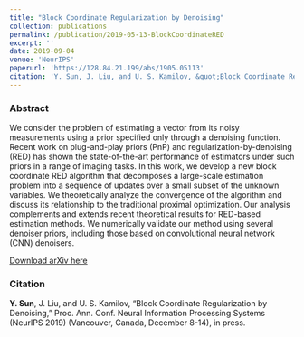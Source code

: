 ```yaml
---
title: "Block Coordinate Regularization by Denoising"
collection: publications
permalink: /publication/2019-05-13-BlockCoordinateRED
excerpt: ''
date: 2019-09-04
venue: 'NeurIPS'
paperurl: 'https://128.84.21.199/abs/1905.05113'
citation: 'Y. Sun, J. Liu, and U. S. Kamilov, &quot;Block Coordinate Regularization by Denoising&quot;, Proc. Ann. Conf. Neural Information Processing Systems (NeurIPS 2019) (Vancouver, Canada, December 8-14), in press.'
---
```


### Abstract
We consider the problem of estimating a vector from its noisy measurements using a prior specified only through a denoising function. Recent work on plug-and-play priors (PnP) and regularization-by-denoising (RED) has shown the state-of-the-art performance of estimators under such priors in a range of imaging tasks. In this work, we develop a new block coordinate RED algorithm that decomposes a large-scale estimation problem into a sequence of updates over a small subset of the unknown variables. We theoretically analyze the convergence of the algorithm and discuss its relationship to the traditional proximal optimization. Our analysis complements and extends recent theoretical results for RED-based estimation methods. We numerically validate our method using several denoiser priors, including those based on convolutional neural network (CNN) denoisers.

[Download arXiv here](https://128.84.21.199/abs/1905.05113)

### Citation
__Y. Sun__, J. Liu, and U. S. Kamilov, “Block Coordinate Regularization by Denoising,” Proc. Ann. Conf. Neural Information Processing Systems (NeurIPS 2019) (Vancouver, Canada, December 8-14), in press.

